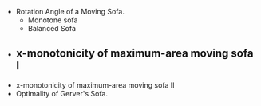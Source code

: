 - Rotation Angle of a Moving Sofa.
	- Monotone sofa
	- Balanced Sofa
- x-monotonicity of maximum-area moving sofa I
	- 
- x-monotonicity of maximum-area moving sofa II
- Optimality of Gerver's Sofa.